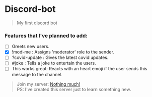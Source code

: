 # Discord-bot

> My first discord bot

### Features that I've planned to add:

- [ ] Greets new users.
- [x] !mod-me : Assigns 'moderator' role to the sender.
- [ ] ?covid-update : Gives the latest covid updates.
- [ ] #joke : Tells a joke to entertain the users.
- [ ] This works great: Reacts with an heart emoji if the user sends this message to the channel.

> Join my server: [Nothing much!](https://discord.gg/YKJ7unFP)  
> PS: I've created this server just to learn something new.
